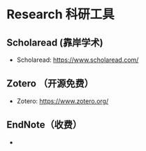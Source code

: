 # Research 科研工具

## Scholaread (靠岸学术)
- Scholaread: <https://www.scholaread.com/>
## Zotero （开源免费）
- Zotero: <https://www.zotero.org/>
## EndNote（收费）
-  
